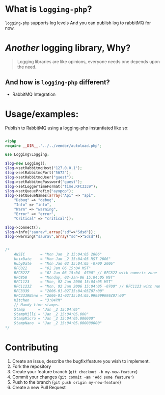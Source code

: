 # What is `logging-php`?

`logging-php` supports log levels And you can publish log to rabbitMQ for now.

# _Another_ logging library, Why?

> Logging libraries are like opinions, everyone needs one depends upon the need.


## And how is `logging-php` different?

- RabbitMQ Integration



# Usage/examples:



Publish to RabbitMQ using a logging-php instantiated like so:

```php

<?php
require __DIR__.'../../vendor/autoload.php';

use Logging\Logging;

$log=new Logging();
$log->setRabbitmqHost("127.0.0.1");
$log->setRabbitmqPort("5672");
$log->setRabbitmqUser("guest");
$log->setRabbitmqPassword("guest");
$log->setLoggerTimeFormat("time.RFC3339");
$log->setQueuePrefix("ayopop");
$log->setQueueNames(array("Api" => "api",
    "Debug" => "debug",
    "Info" => "info",
    "Warn" => "warning",
    "Error" => "error",
    "Critical" => "critical"));

$log->connect();
$log->info("saurav",array("sd"=>"Sdsd"));
$log->warning("saurav",array("sd"=>"Sdsd"));


/*
	ANSIC       = "Mon Jan _2 15:04:05 2006"
	UnixDate    = "Mon Jan _2 15:04:05 MST 2006"
	RubyDate    = "Mon Jan 02 15:04:05 -0700 2006"
	RFC822      = "02 Jan 06 15:04 MST"
	RFC822Z     = "02 Jan 06 15:04 -0700" // RFC822 with numeric zone
	RFC850      = "Monday, 02-Jan-06 15:04:05 MST"
	RFC1123     = "Mon, 02 Jan 2006 15:04:05 MST"
	RFC1123Z    = "Mon, 02 Jan 2006 15:04:05 -0700" // RFC1123 with numeric zone
	RFC3339     = "2006-01-02T15:04:05Z07:00"
	RFC3339Nano = "2006-01-02T15:04:05.999999999Z07:00"
	Kitchen     = "3:04PM"
	// Handy time stamps.
	Stamp      = "Jan _2 15:04:05"
	StampMilli = "Jan _2 15:04:05.000"
	StampMicro = "Jan _2 15:04:05.000000"
	StampNano  = "Jan _2 15:04:05.000000000"
*/


```



# Contributing

1. Create an issue, describe the bugfix/feature you wish to implement.
2. Fork the repository
3. Create your feature branch (`git checkout -b my-new-feature`)
4. Commit your changes (`git commit -am 'Add some feature'`)
5. Push to the branch (`git push origin my-new-feature`)
6. Create a new Pull Request

